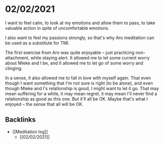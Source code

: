 # 02/02/2021
I want to feel calm, to look at my emotions and allow them to pass, to take valuable action in spite of uncomfortable emotions.

I also want to feel my passions strongly, so that's why Aro meditation can be used as a substitute for TMI.

The first exercise from Aro was quite enjoyable – just practicing non-attachment, while staying alert. It allowed me to let some current worry about Mieke and I be, and it allowed me to let go of some worry and clinging.

In a sense, it also allowed me to fall in love with myself again. That even though I want something that I'm not sure is right (to be alone), and even though Mieke and I's relationship is good, I might want to let it go. That may mean suffering for a while, it may mean regret, it may mean I'll never find a relationship as good as this one. But it'll all be OK. Maybe that's what I enjoyed – the sense that all will be OK.

## Backlinks
* [[Meditation log]]
	* [[02/02/2021]]

<!-- {BearID:9E5E811F-40AE-40EA-9E51-D14654A2062B-7172-00006DFED24D15DC} -->
